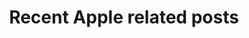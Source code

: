 ---
widget: pages
headless: true
active: true
weight: 20
title: 'Recent Apple related posts'
subtitle:
content:
  offset: 0
  order: desc
  count: 10
  filters:
    folders:
      - apple
    tag: ''
    category: ''
    publication_type: ''
    author: ''
    exclude_featured: false
  archive:
    enable: true
    text: See all Apple posts
    link: apple/
design:
  columns: '2'
  view: compact
  flip_alt_rows: true
  background:
    # Name of image in `assets/media/`.
    image: apple-store.jpg
    # Darken the image? Range 0-1 where 0 is transparent and 1 is opaque.
    image_darken: 0.6
    #  Options are `cover` (default), `contain`, or `actual` size.
    image_size: cover
    # Options include `left`, `center` (default), or `right`.
    image_position: center
    # Use a fun parallax-like fixed background effect on desktop? true/false
    image_parallax: true
    # Text color (true=light, false=dark, or remove for the dynamic theme color).
    text_color_light: true
---